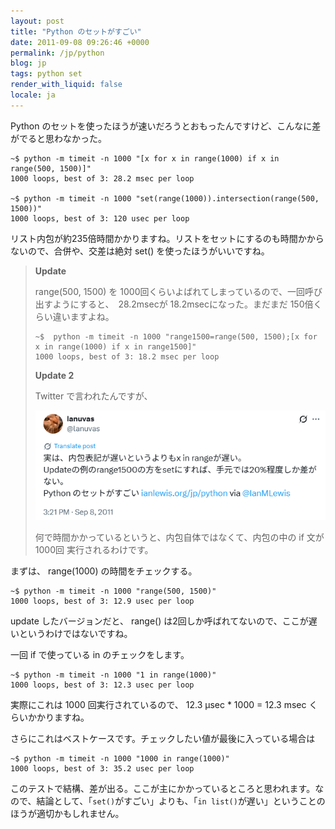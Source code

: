 ```yaml
---
layout: post
title: "Python のセットがすごい"
date: 2011-09-08 09:26:46 +0000
permalink: /jp/python
blog: jp
tags: python set
render_with_liquid: false
locale: ja
---
```


Python のセットを使ったほうが速いだろうとおもったんですけど、こんなに差がでると思わなかった。

```text
~$ python -m timeit -n 1000 "[x for x in range(1000) if x in range(500, 1500)]"
1000 loops, best of 3: 28.2 msec per loop

~$ python -m timeit -n 1000 "set(range(1000)).intersection(range(500, 1500))"
1000 loops, best of 3: 120 usec per loop
```

リスト内包が約235倍時間かかりますね。リストをセットにするのも時間かからないので、合併や、交差は絶対 set() を使ったほうがいいですね。

> **Update**
>
> range(500, 1500) を 1000回くらいよばれてしまっているので、一回呼び出すようにすると、　28.2msecが
> 18.2msecになった。まだまだ 150倍くらい違いますよね。
>
> ```text
> ~$  python -m timeit -n 1000 "range1500=range(500, 1500);[x for x in range(1000) if x in range1500]"
> 1000 loops, best of 3: 18.2 msec per loop
> ```
>
> **Update 2**
>
> Twitter で言われたんですが、
>
> [![実は、内包表記が遅いというよりもx in rangeが遅い。Updateの例の`range1500`の方を`set`にすれば、手元では20%程度しか差がない。Python のセットがすごい http://ianlewis.org/jp/python via @IanMLewis](/assets/images/2011-09-08-python/lanuvas_111685587819429889.png)](https://x.com/lanuvas/status/111685587819429889)
>
> 何で時間かかっているというと、内包自体ではなくて、内包の中の if 文が 1000回 実行されるわけです。

まずは、 range(1000) の時間をチェックする。

```text
~$ python -m timeit -n 1000 "range(500, 1500)"
1000 loops, best of 3: 12.9 usec per loop
```

update したバージョンだと、 range() は2回しか呼ばれてないので、ここが遅いというわけではないですね。

一回 if で使っている in のチェックをします。

```text
~$ python -m timeit -n 1000 "1 in range(1000)"
1000 loops, best of 3: 12.3 usec per loop
```

実際にこれは 1000 回実行されているので、 12.3 µsec \* 1000 = 12.3 msec くらいかかりますね。

さらにこれはベストケースです。チェックしたい値が最後に入っている場合は

```text
~$ python -m timeit -n 1000 "1000 in range(1000)"
1000 loops, best of 3: 35.2 usec per loop
```

このテストで結構、差が出る。ここが主にかかっているところと思われます。なので、結論として、「`set()`がすごい」よりも、「`in list()`が遅い」ということのほうが適切かもしれません。
